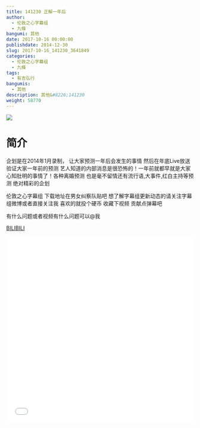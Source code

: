 ```yaml
---
title: 141230 正解一年后
author: 
  - 伦敦之心字幕组
  - 九條
bangumi: 其他
date: 2017-10-16 00:00:00
publishdate: 2014-12-30
slug: 2017-10-16_141230_3641849
categories: 
  - 伦敦之心字幕组
  - 九條
tags: 
  - 有吉弘行
bangumis: 
  - 其他
description: 其他&#8226;141230
weight: 58770
---
```


![](https://i.imgur.com/bZP4jza.jpg)

# 简介  
企划是在2014年1月录制， 让大家预测一年后会发生的事情 然后在年底Live放送 验证大家一年前的预测 艺人知道的内部消息是很恐怖的！一年前就都早就是大家心知肚明的事情了！各种离婚预测 也是毫不留情还有流行语,大事件,红白主持等预测 绝对精彩的企划


伦敦之心字幕组 下载地址在男女纠察队贴吧 想了解字幕组更新动态的请关注字幕组微博或者直接关注我 喜欢的就投个硬币 收藏下视频 贡献点弹幕吧


有什么问题或者视频有什么问题可以@我

  [BILIBILI](https://www.bilibili.com/video/av3641849/)


<div class="vcontainer">  <iframe class='video' src="//www.bilibili.com/blackboard/player.html?cid=5825575&aid=3641849" width="100%" height="500" frameborder="0" allowfullscreen="allowfullscreen"></iframe></div>
